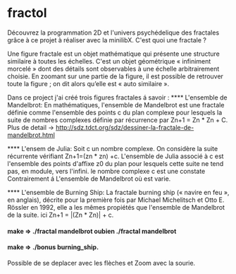 # fractol
Découvrez la programmation 2D et l'univers psychédelique des fractales grâce à ce projet à réaliser avec la minilibX.
C'est quoi une fractale ?

Une figure fractale est un objet mathématique qui présente une structure similaire à toutes les échelles.
C'est un objet géométrique « infiniment morcelé » dont des détails sont observables à une échelle arbitrairement choisie. En zoomant sur une partie de la figure, il est possible de retrouver toute la figure ; on dit alors qu’elle est « auto similaire ».

Dans ce project j'ai créé trois figures fractales á savoir :
**** L'ensemble de Mandelbrot: 
En mathématiques, l'ensemble de Mandelbrot est une fractale définie comme l'ensemble des points c du plan complexe pour lesquels la suite de nombres complexes définie par récurrence par Zn+1 = Zn * Zn + C.
Plus de detail -> http://sdz.tdct.org/sdz/dessiner-la-fractale-de-mandelbrot.html

**** L'ensem de Julia:  Soit c un nombre complexe. On considère la suite récurrente vérifiant Zn+1=(zn * zn) +c. L'ensemble de Julia associé à c est l'ensemble des points d'affixe z0 du plan pour lesquels cette suite ne tend pas, en module, vers l'infini.
le nombre complexe c est une constate Contrairement á L'ensemble de Mandelbrot où est varie.

**** L'ensemble de Burning Ship: La fractale burning ship (« navire en feu », en anglais), décrite pour la première fois par Michael Michelitsch et Otto E. Rössler en 1992, elle a les mêmes propiétés que l'ensemble de Mandelbrot de la suite. ici Zn+1 = |(Zn * Zn)| + c.

#### make => ./fractal mandelbrot oubien ./fractal mandelbrot
#### make => ./bonus burning_ship.
Possible de se deplacer avec les flèches et Zoom avec la sourie.
